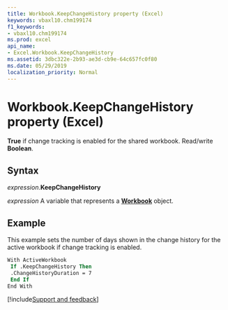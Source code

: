 ```yaml
---
title: Workbook.KeepChangeHistory property (Excel)
keywords: vbaxl10.chm199174
f1_keywords:
- vbaxl10.chm199174
ms.prod: excel
api_name:
- Excel.Workbook.KeepChangeHistory
ms.assetid: 3dbc322e-2b93-ae3d-cb9e-64c657fc0f80
ms.date: 05/29/2019
localization_priority: Normal
---
```



# Workbook.KeepChangeHistory property (Excel)

**True** if change tracking is enabled for the shared workbook. Read/write **Boolean**.


## Syntax

_expression_.**KeepChangeHistory**

_expression_ A variable that represents a **[Workbook](Excel.Workbook.md)** object.


## Example

This example sets the number of days shown in the change history for the active workbook if change tracking is enabled.

```vb
With ActiveWorkbook 
 If .KeepChangeHistory Then 
 .ChangeHistoryDuration = 7 
 End If 
End With
```



[!include[Support and feedback](~/includes/feedback-boilerplate.md)]